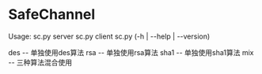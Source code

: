 # SafeChannel
>
  Usage:
    sc.py server <port>
    sc.py client <host> <port> <method>
    sc.py (-h | --help | --version)
  
  <method>
  des -- 单独使用des算法
  rsa -- 单独使用rsa算法
  sha1 -- 单独使用sha1算法
  mix -- 三种算法混合使用
